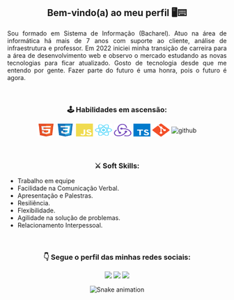  <h2 align="center">Bem-vindo(a) ao meu perfil 🖥️⌨️</h2>
 <p align="justify">Sou formado em Sistema de Informação (Bacharel). Atuo na área de informática há mais de 7 anos com suporte ao cliente, análise de infraestrutura e professor. Em 2022 iniciei minha transição de carreira para a área de desenvolvimento web e observo o mercado estudando as novas tecnologias para ficar atualizado. Gosto de tecnologia desde que me entendo por gente. Fazer parte do futuro é uma honra, pois o futuro é agora.</p>
  
<div align="center" valign="top"><br>
 <h3>🕹️ Habilidades em ascensão:</h3>
 
  <img align="center" alt="HTML" height="30" width="40" src="https://raw.githubusercontent.com/devicons/devicon/master/icons/html5/html5-original.svg">
  <img align="center" alt="CSS" height="30" width="40" src="https://raw.githubusercontent.com/devicons/devicon/master/icons/css3/css3-original.svg">
  <img align="center" alt="Js" height="30" width="40" src="https://raw.githubusercontent.com/devicons/devicon/master/icons/javascript/javascript-plain.svg">
  <img align="center" alt="React" height="30" width="40" src="https://raw.githubusercontent.com/devicons/devicon/master/icons/react/react-original.svg"> 
  <img align="center" alt="Redux" height="30" width="40" src="https://raw.githubusercontent.com/devicons/devicon/master/icons/redux/redux-original.svg">
  <img align="center" alt="Js" height="30" width="40" src="https://raw.githubusercontent.com/devicons/devicon/master/icons/typescript/typescript-plain.svg">
 <!--   <img align="center" alt="nodejs" height="30" width="40" src="https://cdn.worldvectorlogo.com/logos/nodejs-icon.svg"> -->
<!--   <img align="center" alt="Wa-Jest" height="30" width="40" src="https://cdn.jsdelivr.net/gh/devicons/devicon/icons/jest/jest-plain.svg"> -->
  <img align="center" alt="git" height="30" width="40" src="https://raw.githubusercontent.com/devicons/devicon/master/icons/git/git-original.svg">
  <img align="center" alt="github" height="35" width="35" src="https://cdn-icons-png.flaticon.com/512/536/536452.png">
<!--   <img align="center" alt="linux" height="30" width="40" src="https://raw.githubusercontent.com/devicons/devicon/master/icons/linux/linux-original.svg"> -->
 </div><br>

 <div align="center"><br>
   <h3>⚔ Soft Skills:</h3>
   <ul align="left">
    <li>Trabalho em equipe</li>
    <li>Facilidade na Comunicação Verbal.</li>
    <li>Apresentação e Palestras.</li>
    <li>Resiliência.</li>
    <li>Flexibilidade.</li>
    <li>Agilidade na solução de problemas.</li>
    <li>Relacionamento Interpessoal.</li>
   </ol>
 </div>
 
<div align="center"><br>
   <h3>👇 Segue o perfil das minhas redes sociais:</h3>
   <a href="https://www.linkedin.com/in/oseiasnogueira/" target="_blank"><img src="https://img.shields.io/badge/-LinkedIn-%230077B5?style=for-the-badge&logo=linkedin&logoColor=white" target="_blank"></a>
   <a href="mailto:oseias.n.m@gmail.com" target="_blank"><img src="https://img.shields.io/badge/-Gmail-%23333?style=for-the-badge&logo=gmail&logoColor=white" target="_blank"></a>
 <a href="https://www.instagram.com/oseias.n.m/" target="_blank"><img src="https://img.shields.io/badge/-Instagram-%23E4405F?style=for-the-badge&logo=instagram&logoColor=white" target="_blank"></a>
 </div>

<div align="center">

  ![Snake animation](https://github.com/oseiasWeb/oseiasWeb/blob/output/github-contribution-grid-snake.svg)
  
</div>
